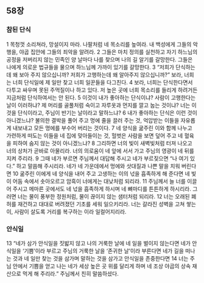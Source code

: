 ## 58장
### 참된 단식
1 목청껏 소리쳐라, 망설이지 마라. 나팔처럼 네 목소리를 높여라. 내 백성에게 그들의 악행을, 야곱 집안에 그들의 죄악을 알려라.
2 그들은 마치 정의를 실천하고 자기 하느님의 공정을 저버리지 않는 민족인 양 날마다 나를 찾으며 나의 길 알기를 갈망한다. 그들은 나에게 의로운 법규들을 물으며 하느님께 가까이 있기를 갈망한다.
3 “저희가 단식하는데 왜 보아 주지 않으십니까? 저희가 고행하는데 왜 알아주지 않으십니까?” 보라, 너희는 너희 단식일에 제 일만 찾고 너희 일꾼들을 다그친다.
4 보라, 너희는 단식한다면서 다투고 싸우며 못된 주먹질이나 하고 있다. 저 높은 곳에 너희 목소리를 들리게 하려거든 지금처럼 단식하여서는 안 된다.
5 이것이 내가 좋아하는 단식이냐? 사람이 고행한다는 날이 이러하냐? 제 머리를 골풀처럼 숙이고 자루옷과 먼지를 깔고 눕는 것이냐? 너는 이것을 단식이라고, 주님이 반기는 날이라고 말하느냐?
6 내가 좋아하는 단식은 이런 것이 아니겠느냐? 불의한 결박을 풀어 주고 멍에 줄을 끌러 주는 것, 억압받는 이들을 자유롭게 내보내고 모든 멍에를 부수어 버리는 것이다.
7 네 양식을 굶주린 이와 함께 나누고 가련하게 떠도는 이들을 네 집에 맞아들이는 것, 헐벗은 사람을 보면 덮어 주고 네 혈육을 피하여 숨지 않는 것이 아니겠느냐?
8 그리하면 너의 빛이 새벽빛처럼 터져 나오고 너의 상처가 곧바로 아물리라. 너의 의로움이 네 앞에 서서 가고 주님의 영광이 네 뒤를 지켜 주리라.
9 그때 네가 부르면 주님께서 대답해 주시고 네가 부르짖으면 “나 여기 있다.” 하고 말씀해 주시리라. 네가 네 가운데에서 멍에와 삿대질과 나쁜 말을 치워 버린다면
10 굶주린 이에게 네 양식을 내어 주고 고생하는 이의 넋을 흡족하게 해 준다면 네 빛이 어둠 속에서 솟아오르고 암흑이 너에게는 대낮처럼 되리라.
11 주님께서 늘 너를 이끌어 주시고 메마른 곳에서도 네 넋을 흡족하게 하시며 네 뼈마디를 튼튼하게 하시리라. 그러면 너는 물이 풍부한 정원처럼, 물이 끊이지 않는 샘터처럼 되리라.
12 너는 오래된 폐허를 재건하고 대대로 버려졌던 기초를 세워 일으키리라. 너는 갈라진 성벽을 고쳐 쌓는 이, 사람이 살도록 거리를 복구하는 이라 일컬어지리라.
### 안식일
13 “네가 삼가 안식일을 짓밟지 않고 나의 거룩한 날에 네 일을 벌이지 않는다면 네가 안식일을 ‘기쁨’이라 부르고 주님의 거룩한 날을 ‘존귀한 날’이라 부른다면 네가 길을 떠나는 것과 네 일만 찾는 것을 삼가며 말하는 것을 삼가고 안식일을 존중한다면
14 너는 주님 안에서 기쁨을 얻고 나는 네가 세상 높은 곳 위를 달리게 하며 네 조상 야곱의 상속 재산으로 먹게 해 주리라.” 주님께서 친히 말씀하셨다.
